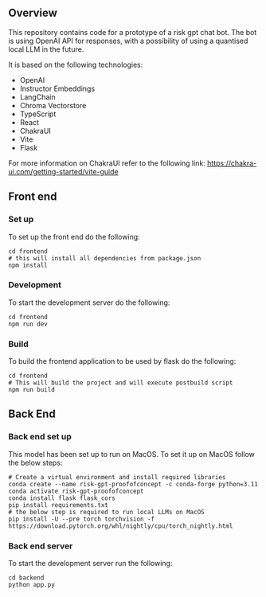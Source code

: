 ## Overview

This repository contains code for a prototype of a risk gpt chat bot. The bot is using OpenAI API for responses, with a possibility of using a quantised local LLM in the future.

It is based on the following technologies:

- OpenAI
- Instructor Embeddings
- LangChain
- Chroma Vectorstore
- TypeScript
- React
- ChakraUI
- Vite
- Flask

For more information on ChakraUI refer to the following link: https://chakra-ui.com/getting-started/vite-guide

## Front end

### Set up

To set up the front end do the following:

```
cd frontend
# this will install all dependencies from package.json
npm install
```

### Development

To start the development server do the following:

```
cd frontend
npm run dev
```

### Build

To build the frontend application to be used by flask do the following:

```
cd frontend
# This will build the project and will execute postbuild script
npm run build
```

## Back End

### Back end set up

This model has been set up to run on MacOS. To set it up on MacOS follow the below steps:

```
# Create a virtual environment and install required libraries
conda create --name risk-gpt-proofofconcept -c conda-forge python=3.11
conda activate risk-gpt-proofofconcept
conda install flask flask_cors
pip install requirements.txt
# the below step is required to run local LLMs on MacOS
pip install -U --pre torch torchvision -f https://download.pytorch.org/whl/nightly/cpu/torch_nightly.html
```

### Back end server

To start the development server run the following:

```
cd backend
python app.py
```
